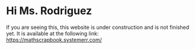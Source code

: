 # Hi Ms. Rodriguez

If you are seeing this, this website is under construction and is not finished yet.
It is available at the following link: <br>
https://mathscrapbook.systemerr.com/
